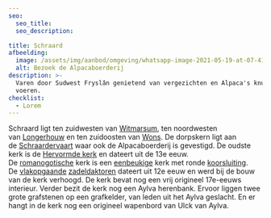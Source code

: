 ```yaml
---
seo:
  seo_title:
  seo_description:

title: Schraard
afbeelding:
  image: /assets/img/aanbod/omgeving/whatsapp-image-2021-05-19-at-07-41-50.jpeg
  alt: Bezoek de Alpacaboerderij
description: >-
  Varen door Sudwest Fryslân genietend van vergezichten en Alpaca's knuffelen en
  voeren.
checklist:
  - Lorem
---
```


Schraard ligt ten zuidwesten van&nbsp;[Witmarsum](<https://nl.wikipedia.org/wiki/Witmarsum_(Nederland)>), ten noordwesten van&nbsp;[Longerhouw](https://nl.wikipedia.org/wiki/Longerhouw)&nbsp;en ten zuidoosten van&nbsp;[Wons](https://nl.wikipedia.org/wiki/Wons). De dorpskern ligt aan de&nbsp;[Schraardervaart](https://nl.wikipedia.org/w/index.php?title=Schraardervaart&action=edit&redlink=1)&nbsp;waar ook de Alpacaboerderij is gevestigd. De oudste kerk is de&nbsp;[Hervormde kerk](<https://nl.wikipedia.org/wiki/Hervormde_kerk_(Schraard)>)&nbsp;en dateert uit de 13e eeuw. De&nbsp;[romanogotische](https://nl.wikipedia.org/wiki/Romanogotiek)&nbsp;kerk is een&nbsp;[eenbeukige](<https://nl.wikipedia.org/wiki/Beuk_(architectuur)>)&nbsp;kerk met ronde&nbsp;[koorsluiting](https://nl.wikipedia.org/wiki/Koorsluiting). De&nbsp;[vlakopgaande](https://nl.wikipedia.org/wiki/Vlakopgaande_toren)&nbsp;[zadeldaktoren](https://nl.wikipedia.org/wiki/Zadeldaktoren)&nbsp;dateert uit 12e eeuw en werd bij de bouw van de kerk verhoogd. De kerk bevat nog een vrij origineel 17e-eeuws interieur. Verder bezit de kerk nog een Aylva herenbank. Ervoor liggen twee grote grafstenen op een grafkelder, van leden uit het Aylva geslacht. En er hangt in de kerk nog een origineel wapenbord van Ulck van Aylva.

